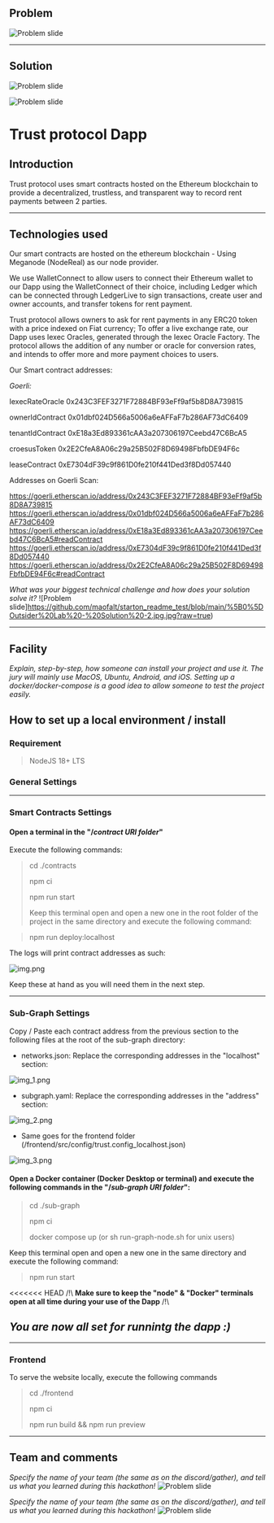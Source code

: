 ## Problem

![Problem slide](https://github.com/TheOutsidersLab/trust-fullstack/blob/master/Slide3.JPG?raw=true)

---

## Solution

![Problem slide](https://github.com/TheOutsidersLab/trust-fullstack/blob/master/Slide4.JPG?raw=true)

![Problem slide](https://github.com/TheOutsidersLab/trust-fullstack/blob/master/Slide5.JPG?raw=true)

# Trust protocol Dapp

## Introduction

Trust protocol uses smart contracts hosted on the Ethereum blockchain to provide a decentralized, trustless, and transparent way to record rent payments between 2 parties.

---

## Technologies used

Our smart contracts are hosted on the ethereum blockchain - Using Meganode (NodeReal) as our node provider.

We use WalletConnect to allow users to connect their Ethereum wallet to our Dapp using the WalletConnect of their choice, including Ledger which can be connected through LedgerLive to sign transactions, create user and owner accounts, and transfer tokens for rent payment.

Trust protocol allows owners to ask for rent payments in any ERC20 token with a price indexed on Fiat currency; To offer a live exchange rate, our Dapp uses Iexec Oracles, generated through the Iexec Oracle Factory.
The protocol allows the addition of any number or oracle for conversion rates, and intends to offer more and more payment choices to users.

Our Smart contract addresses:

_Goerli:_

IexecRateOracle 0x243C3FEF3271F72884BF93eFf9af5b8D8A739815

ownerIdContract 0x01dbf024D566a5006a6eAFFaF7b286AF73dC6409

tenantIdContract 0xE18a3Ed893361cAA3a207306197Ceebd47C6BcA5

croesusToken 0x2E2CfeA8A06c29a25B502F8D69498FbfbDE94F6c

leaseContract 0xE7304dF39c9f861D0fe210f441Ded3f8Dd057440

Addresses on Goerli Scan:

https://goerli.etherscan.io/address/0x243C3FEF3271F72884BF93eFf9af5b8D8A739815
https://goerli.etherscan.io/address/0x01dbf024D566a5006a6eAFFaF7b286AF73dC6409
https://goerli.etherscan.io/address/0xE18a3Ed893361cAA3a207306197Ceebd47C6BcA5#readContract
https://goerli.etherscan.io/address/0xE7304dF39c9f861D0fe210f441Ded3f8Dd057440
https://goerli.etherscan.io/address/0x2E2CfeA8A06c29a25B502F8D69498FbfbDE94F6c#readContract

_What was your biggest technical challenge and how does your solution solve it?_
![Problem slide]https://github.com/maofalt/starton_readme_test/blob/main/%5B0%5DOutsider%20Lab%20-%20Solution%20-2.jpg.jpg?raw=true)

---

## Facility

_Explain, step-by-step, how someone can install your project and use it. The jury will mainly use MacOS, Ubuntu, Android, and iOS. Setting up a docker/docker-compose is a good idea to allow someone to test the project easily._

## How to set up a local environment / install

### Requirement

> NodeJS 18+ LTS

### General Settings

---

### Smart Contracts Settings

#### Open a terminal in the "/_contract URI folder_"

Execute the following commands:

> cd ./contracts
>
> npm ci
>
> npm run start
>
> Keep this terminal open and open a new one in the root folder of the project in the same directory
> and execute the following command:

> npm run deploy:localhost

The logs will print contract addresses as such:

![img.png](img.png)

Keep these at hand as you will need them in the next step.

---

### Sub-Graph Settings

Copy / Paste each contract address from the previous section to the following files at the root of the sub-graph directory:

- networks.json: Replace the corresponding addresses in the "localhost" section:

![img_1.png](img_1.png)

- subgraph.yaml: Replace the corresponding addresses in the "address" section:

![img_2.png](img_2.png)

- Same goes for the frontend folder (/frontend/src/config/trust.config_localhost.json)

![img_3.png](img_3.png)

#### Open a Docker container (Docker Desktop or terminal) and execute the following commands in the "/_sub-graph URI folder_":

> cd ./sub-graph
>
> npm ci
>
> docker compose up (or sh run-graph-node.sh for unix users)

Keep this terminal open and open a new one in the same directory
and execute the following command:

> npm run start

<<<<<<< HEAD
/!\ **Make sure to keep the "node" & "Docker" terminals open at all time during your use of the Dapp** /!\

## _You are now all set for runnintg the dapp :)_

---

### Frontend

To serve the website locally, execute the following commands

> cd ./frontend
>
> npm ci
>
> npm run build && npm run preview

---

## Team and comments

_Specify the name of your team (the same as on the discord/gather), and tell us what you learned during this hackathon!_
![Problem slide](https://github.com/TheOutsidersLab/trust-fullstack/blob/master/Slide6.JPG?raw=true)

_Specify the name of your team (the same as on the discord/gather), and tell us what you learned during this hackathon!_
![Problem slide](https://github.com/TheOutsidersLab/trust-fullstack/blob/master/Slide6.JPG?raw=true)
